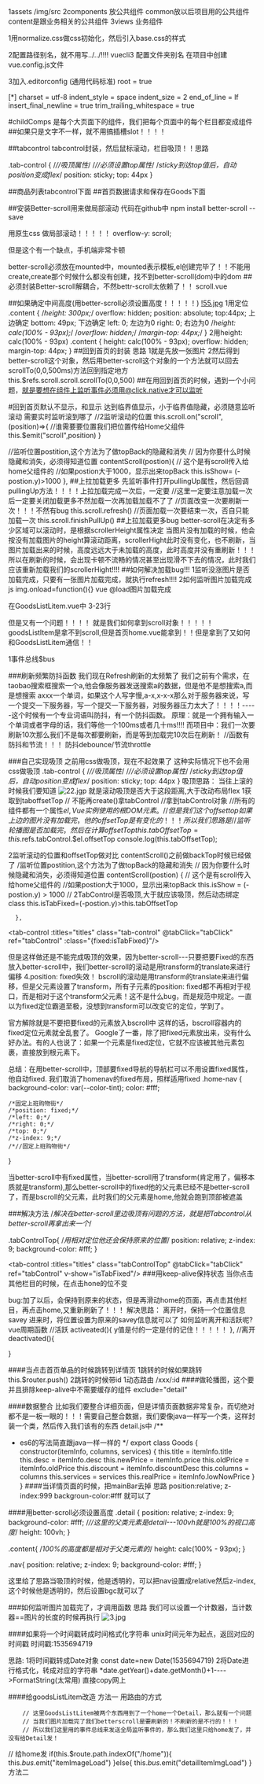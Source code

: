 1assets /img/src 
2components 放公共组件  common放以后项目用的公共组件   content是跟业务相关的公共组件
3views  业务组件


1用normalize.css做css初始化，然后引入base.css的样式

2配置路径别名，就不用写../../!!!!
vuecli3 配置文件夹别名
在项目中创建vue.config.js文件


3加入.editorconfig  (通用代码标准)
root = true

[*]
charset = utf-8
indent_style = space
indent_size = 2
end_of_line = lf
insert_final_newline = true
trim_trailing_whitespace = true

#childComps
是每个大页面下的组件，我们把每个页面中的每个栏目都变成组件
##如果只是文字不一样，就不用搞插槽slot！！！！

##tabcontrol
tabcontrol封装，然后鼠标滚动，栏目吸顶！！思路

  .tab-control {
    /*//吸顶属性*/
    /*//必须设置top属性*/
    /*sticky到达top值后，自动position变成flex*/
    position: sticky;
    top: 44px
  }

##商品列表tabcontrol下面
##首页数据请求和保存在Goods下面

##安装Better-scroll用来做局部滚动
代码在github中
npm install better-scroll --save

用原生css 做局部滚动！！！！！
overflow-y: scroll;

但是这个有一个缺点，手机端非常卡顿

better-scroll必须放在mounted中，mounted表示模板,el创建完毕了！！不能用create,create那个时候什么都没有创建，找不到better-scroll(dom)中的dom
##必须封装Better-scroll解耦合，不然bettr-scroll太依赖了！！
scroll.vue

##如果确定中间高度(用better-scroll必须设置高度！！！！！)
[!55.jpg](55.JPG)
1用定位
.content {
    /*height: 300px;*/
    overflow: hidden;
    position: absolute;
    top:44px; 上边确定
    bottom: 49px; 下边确定
    left: 0; 左边为0
    right: 0; 右边为0
    /*height: calc(100% - 93px);*/
    /*overflow: hidden;*/
    /*margin-top: 44px;*/
  }
2用height: calc(100% - 93px)
.content {
    height: calc(100% - 93px);
    overflow: hidden;
    margin-top: 44px;
  }
##回到首页的封装
思路
1就是先放一张图片
2然后得到better-scroll这个对象，然后用better-scroll这个对象的一个方法就可以回去
scrollTo(0,0,500ms)方法回到指定地方
  this.$refs.scroll.scroll.scrollTo(0,0,500)
##在用回到首页的时候，遇到一个小问题，就是要想在组件上监听事件必须用@click.native才可以监听
<!--不用放到Scroll,不需要跟他滚,组件是不能直接监听点击的，必须加native才可以-->

#回到首页默认不显示，和显示
达到临界值显示，小于临界值隐藏，必须随意监听滚动
需要实时监听滚到哪了
//2监听滚动的位置
      this.scroll.on("scroll",(position)=>{
        //谁需要要位置我们把位置传给Home父组件
        this.$emit("scroll",position)
}

 //监听位置postition,这个方法为了做topBack的隐藏和消失
      // 因为你要什么时候隐藏和消失，必须得知道位置
      contentScroll(postion){
        // 这个是有scroll传入给home父组件的
        //如果postion大于1000，显示出来topBack
       this.isShow= (-postion.y)>1000
      },
##上拉加载更多
先监听事件打开pullingUp属性，然后回调pullingUp方法！！！！上拉加载完成一次后，一定要
//这里一定要注意加载一次后一定要关闭加载更多不然加载一次再加载加载不了了
 //页面改变一次要刷新一次！！！不然有bug
        this.scroll.refresh()
        //页面加载一次要结束一次，否自只能加载一次
        this.scroll.finishPullUp()
##上拉加载更多bug
better-scroll在决定有多少区域可以滚动时，是根据scrollerHeight属性决定
当图片没有加载的时候，他会按没有加载图片的height算滚动距离，scrollerHight此时没有变化，也不刷新，当图片加载出来的时候，高度远远大于未加载的高度，此时高度并没有重刷新！！！所以在刷新的时候，会出现卡顿不流畅的情况甚至出现滑不下去的情况，此时我们应该重新加载我们的scrollerHight!!!!
##如何解决加载bug!!!
1监听没涨图片是否加载完成，只要有一张图片加载完成，就执行refresh!!!!
2如何监听图片加载完成
js  img.onload=function(){}
vue @load图片加载完成

在GoodsListLitem.vue中 3-23行

但是又有一个问题！！！！
就是我们如何拿到scroll对象！！！！！goodsListItem是拿不到scroll,但是首页home.vue能拿到！！但是拿到了又如何和GoodsListLitem通信！！


1事件总线$bus

###刷新频繁防抖函数
我们现在Refresh刷新的太频繁了
我们之前有个需求，在taobao搜索框搜索一个a,他会像服务器发送搜索a的数据，但是他不是想搜索a,而是想搜索
axxx一个单词，如果这个人写字慢,a-x,x-x-x那么对于服务器来说，写一个提交一下服务器，写一个提交一下服务器，对服务器压力太大了！！！！-----这个时候有一个专业词语叫防抖，有一个防抖函数。
原理：就是一个拥有输入一个单词或者字母的话，我们等他一个100ms或者几十ms!!!!
而项目中：我们一次要刷新10次那么我们不是每次都要刷新，而是等到加载完10次后在刷新！
//函数有防抖和节流！！！
防抖debounce/节流throttle


###自己实现吸顶
之前用css做吸顶，现在不起效果了
这种实际情况下也不会用css做吸顶
  .tab-control {
    /*//吸顶属性*/
    /*//必须设置top属性*/
    /*sticky到达top值后，自动position变成flex*/
    position: sticky;
    top: 44px
  }
吸顶思路：
当往上滚的时候我们要知道
![22.jgp](22.JPG)
就是滚动吸顶是否大于这段距离,大于改动布局flex
1获取到taboffsetTop
// 不能再create()拿tabControl
      //拿到tabControl对象
      //所有的组件都有一个属性$el,Vue 实例使用的根 DOM 元素。
      //但是我们这个offsettop如果上边的图片没有加载完，他的offsetTop是有变化的！！！所以我们思路是
      //监听轮播图是否加载完，然后在计算offsetTop
      this.tabOffsetTop=this.$refs.tabControl.$el.offsetTop
      console.log(this.tabOffsetTop);

2监听滚动的位置和offsetTop做对比
contentScroll()之前做backTop时候已经做了
/监听位置postition,这个方法为了做topBack的隐藏和消失
      // 因为你要什么时候隐藏和消失，必须得知道位置
      contentScroll(postion) {
        // 这个是有scroll传入给home父组件的
        //如果postion大于1000，显示出来topBack
        this.isShow = (-postion.y) > 1000
        // 2TabControl是否吸顶,大于就应该吸顶，然后动态绑定class
        this.isTabFixed=(-postion.y)>this.tabOffsetTop

      },
<tab-control :titles="titles" class="tab-control" @tabClick="tabClick" ref="tabControl" :class="{fixed:isTabFixed}"/>

但是这样做还是不能完成吸顶的效果，因为better-scroll---只要把要Fixed的东西放入better-scroll中，我们better-scroll的滚动是用transform的translate来进行偏移
4.position: fixed失效！
bscroll的滚动是用transform的translate来进行偏移，但是父元素设置了transform，所有子元素的position: fixed都不再相对于视口，而是相对于这个transform父元素！这不是什么bug，而是规范中规定。一直以为fixed定位霸道至极，没想到transform可以改变它的定位，学到了。

官方解除就是不要把要fixed的元素放入bscroll中
这样的话，bscroll容器内的fixed定位元素就全乱套了。
Google了一番，除了把fixed元素放出来，没有什么好办法。有的人也说了：如果一个元素是fixed定位，它就不应该被其他元素包裹，直接放到根元素下。

总结：在用better-scroll中，顶部要fixed导航的导航栏可以不用设置fixed属性，他自动fixed.
我们取消了homenav的fixed布局，照样适用fixed
.home-nav {
    background-color: var(--color-tint);
    color: #fff;

    /*固定上班购物街*/
    /*position: fixed;*/
    /*left: 0;*/
    /*right: 0;*/
    /*top: 0;*/
    /*z-index: 9;*/
    /*//固定上班购物街*/
  }

当better-scroll中有fixed属性，当better-scroll用了transform(肯定用了，偏移本质就是transform),那么better-scroll中的fixed他的父元素已经不是better-scroll了，而是bscroll的父元素，此时我们的父元素是home,他就会跑到顶部被遮盖

###解决方法
/*解决在better-scroll里边吸顶有问题的方法，就是把Tabcontrol从better-scroll再拿出来一个*/

  .tabControlTop{
    /*用相对定位他还会保持原来的位置*/
    position: relative;
    z-index: 9;
    background-color: #fff;
  }
  
 <tab-control :titles="titles" class="tabControlTop" @tabClick="tabClick" ref="tabControl" v-show="isTabFixed"/>
###用keep-alive保持状态
当你点击其他栏目的时候，在点击hone的位不变
<template>
  <div id="app">
    <keep-alive>
      <router-view/>
    </keep-alive>
    <main-tab-bar/>

  </div>
</template>

bug:加了以后，会保持到原来的状态，但是再滑动home的页面，再点击其他栏目，再点击home,又重新刷新了！！！
解决思路：
离开时，保持一个位置信息savey
进来时，将位置设置为原来的savey信息就可以了
如何监听离开和活跃呢?vue周期函数
//活跃
activeated(){
  y值是付的一定是付的记住！！！！！
},
//离开
deactivated(){

}

####当点击首页单品的时候跳转到详情页
1跳转的时候如果跳转
this.$router.push()
2跳转的时候带id
  1动态路由 /xxx/:id
####做轮播图，这个要并且排除keep-alive中不需要缓存的组件
exclude="detail"

<keep-alive exclude="detail">
      <router-view/>
</keep-alive>

####数据整合
比如我们要整合详细页面，但是详情页面数据非常复杂，而切绝对都不是一板一眼的！！！需要自己整合数据，我们要像java一样写一个类，这样封装一个类，然后传入我们该有的东西
detail.js中
/**
 * es6的写法简直跟java一样一样的
 */
export class Goods {
  constructor(itemInfo, columns, services) {
    this.title = itemInfo.title
    this.desc = itemInfo.desc
    this.newPrice = itemInfo.price
    this.oldPrice = itemInfo.oldPrice
    this.discount = itemInfo.discountDesc
    this.columns = columns
    this.services = services
    this.realPrice = itemInfo.lowNowPrice
  }
}
####当详情页面的时候，把mainBar去掉
思路
position:relative;
z-index:999
backgroun-color:#fff
就可以了

####用better-scroll必须设置高度
  .detail {
    position: relative;
    z-index: 9;
    background-color: #fff;
    /*//这里的父类元素是detail---100vh就是100%的视口高度*/
    height: 100vh;
  }

  .content{
    /*100%的高度都是相对于父类元素的*/
    height: calc(100% - 93px);
  }
  
  .nav{
    position: relative;
    z-index: 9;
    background-color: #fff;
  }
  
 这里给了思路当吸顶的时候，他是透明的，可以把nav设置成relative然后z-index,这个时候他是透明的，然后设置bgc就可以了
 
 ###如何监听图片加载完了，才调用函数
 思路
 我们可以设置一个计数器，当计数器==图片的长度的时候再执行
 ![3.jpg](3.JPG)
 
####如果将一个时间戳转成时间格式化字符串
unix时间元年为起点，返回对应的时间戳
时间戳:1535694719

思路:
1将时间戳转成Date对象
const date=new Date(1535694719)
2将Date进行格式化，转成对应的字符串
*date.getYear()+date.getMonth()+1---->FormatString(太常用)
直接copy网上

####给goodsListLitem改造
方法一
用路由的方式

        // 这里GoodsListLitem被两个东西用到了一个home一个Detail，那么就有一个问题
        // 当我们图片加载完了我们betterscroll是要刷新的！不刷新的是不行的！！！
        // 所以我们这里用的事件总线来发送全局监听事件的，那么我们这里只给home发了，并没有给Detail发！


//   给home发
        if(this.$route.path.indexOf("/home")){
          this.$bus.$emit("itemImageLoad")
        }else{
          this.$bus.$emit("detailItemImgLoad")
        }
方法二
